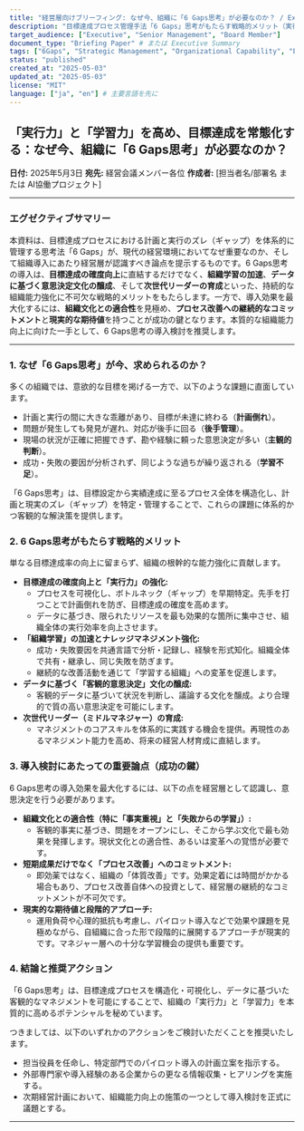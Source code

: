 ```yaml
---
title: "経営層向けブリーフィング: なぜ今、組織に「6 Gaps思考」が必要なのか？ / Executive Briefing: Why Your Organization Needs '6 Gaps Thinking' Now"
description: "目標達成プロセス管理手法「6 Gaps」思考がもたらす戦略的メリット（実行力・学習力向上）と、組織導入にあたり経営層が認識すべき論点を提示するブリーフィングペーパー。/ A briefing paper presenting the strategic benefits (enhanced execution and learning) of the '6 Gaps' goal achievement process management methodology and key considerations for executive leadership regarding organizational adoption."
target_audience: ["Executive", "Senior Management", "Board Member"]
document_type: "Briefing Paper" # または Executive Summary
tags: ["6Gaps", "Strategic Management", "Organizational Capability", "Execution", "Organizational Learning", "Decision Making", "Leadership Development"]
status: "published"
created_at: "2025-05-03"
updated_at: "2025-05-03"
license: "MIT"
language: ["ja", "en"] # 主要言語を先に
---
```


## 「実行力」と「学習力」を高め、目標達成を常態化する：なぜ今、組織に「6 Gaps思考」が必要なのか？

**日付:** 2025年5月3日
**宛先:** 経営会議メンバー各位
**作成者:** [担当者名/部署名 または AI協働プロジェクト]

---

### エグゼクティブサマリー

本資料は、目標達成プロセスにおける計画と実行のズレ（ギャップ）を体系的に管理する思考法「6 Gaps」が、現代の経営環境においてなぜ重要なのか、そして組織導入にあたり経営層が認識すべき論点を提示するものです。6 Gaps思考の導入は、**目標達成の確度向上**に直結するだけでなく、**組織学習の加速**、**データに基づく意思決定文化の醸成**、そして**次世代リーダーの育成**といった、持続的な組織能力強化に不可欠な戦略的メリットをもたらします。一方で、導入効果を最大化するには、**組織文化との適合性**を見極め、**プロセス改善への継続的なコミットメント**と**現実的な期待値**を持つことが成功の鍵となります。本質的な組織能力向上に向けた一手として、6 Gaps思考の導入検討を推奨します。

---

### 1. なぜ「6 Gaps思考」が今、求められるのか？

多くの組織では、意欲的な目標を掲げる一方で、以下のような課題に直面しています。

- 計画と実行の間に大きな乖離があり、目標が未達に終わる（**計画倒れ**）。
- 問題が発生しても発見が遅れ、対応が後手に回る（**後手管理**）。
- 現場の状況が正確に把握できず、勘や経験に頼った意思決定が多い（**主観的判断**）。
- 成功・失敗の要因が分析されず、同じような過ちが繰り返される（**学習不足**）。

「6 Gaps思考」は、目標設定から実績達成に至るプロセス全体を構造化し、計画と現実のズレ（ギャップ）を特定・管理することで、これらの課題に体系的かつ客観的な解決策を提供します。

### 2. 6 Gaps思考がもたらす戦略的メリット

単なる目標達成率の向上に留まらず、組織の根幹的な能力強化に貢献します。

- **目標達成の確度向上と「実行力」の強化:**
  - プロセスを可視化し、ボトルネック（ギャップ）を早期特定。先手を打つことで計画倒れを防ぎ、目標達成の確度を高めます。
  - データに基づき、限られたリソースを最も効果的な箇所に集中させ、組織全体の実行効率を向上させます。
- **「組織学習」の加速とナレッジマネジメント強化:**
  - 成功・失敗要因を共通言語で分析・記録し、経験を形式知化。組織全体で共有・継承し、同じ失敗を防ぎます。
  - 継続的な改善活動を通じて「学習する組織」への変革を促進します。
- **データに基づく「客観的意思決定」文化の醸成:**
  - 客観的データに基づいて状況を判断し、議論する文化を醸成。より合理的で質の高い意思決定を可能にします。
- **次世代リーダー（ミドルマネジャー）の育成:**
  - マネジメントのコアスキルを体系的に実践する機会を提供。再現性のあるマネジメント能力を高め、将来の経営人材育成に直結します。

### 3. 導入検討にあたっての重要論点（成功の鍵）

6 Gaps思考の導入効果を最大化するには、以下の点を経営層として認識し、意思決定を行う必要があります。

- **組織文化との適合性（特に「事実重視」と「失敗からの学習」）:**
  - 客観的事実に基づき、問題をオープンにし、そこから学ぶ文化で最も効果を発揮します。現状文化との適合性、あるいは変革への覚悟が必要です。
- **短期成果だけでなく「プロセス改善」へのコミットメント:**
  - 即効薬ではなく、組織の「体質改善」です。効果定着には時間がかかる場合もあり、プロセス改善自体への投資として、経営層の継続的なコミットメントが不可欠です。
- **現実的な期待値と段階的アプローチ:**
  - 運用負荷や心理的抵抗も考慮し、パイロット導入などで効果や課題を見極めながら、自組織に合った形で段階的に展開するアプローチが現実的です。マネジャー層への十分な学習機会の提供も重要です。

### 4. 結論と推奨アクション

「6 Gaps思考」は、目標達成プロセスを構造化・可視化し、データに基づいた客観的なマネジメントを可能にすることで、組織の「実行力」と「学習力」を本質的に高めるポテンシャルを秘めています。

つきましては、以下のいずれかのアクションをご検討いただくことを推奨いたします。

- 担当役員を任命し、特定部門でのパイロット導入の計画立案を指示する。
- 外部専門家や導入経験のある企業からの更なる情報収集・ヒアリングを実施する。
- 次期経営計画において、組織能力向上の施策の一つとして導入検討を正式に議題とする。

---